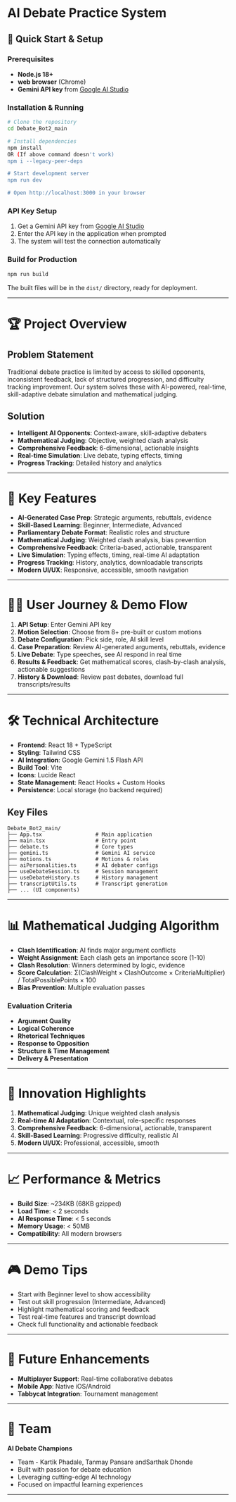 # AI Debate Practice System

## 🚀 Quick Start & Setup

### Prerequisites
- **Node.js 18+**
- **web browser** (Chrome)
- **Gemini API key** from [Google AI Studio](https://makersuite.google.com/app/apikey)

### Installation & Running
```bash
# Clone the repository
cd Debate_Bot2_main

# Install dependencies
npm install
OR (If above command doesn't work)
npm i --legacy-peer-deps 

# Start development server
npm run dev

# Open http://localhost:3000 in your browser
```

### API Key Setup
1. Get a Gemini API key from [Google AI Studio](https://makersuite.google.com/app/apikey)
2. Enter the API key in the application when prompted
3. The system will test the connection automatically

### Build for Production
```bash
npm run build
```
The built files will be in the `dist/` directory, ready for deployment.

---

# 🏆 Project Overview

## Problem Statement
Traditional debate practice is limited by access to skilled opponents, inconsistent feedback, lack of structured progression, and difficulty tracking improvement. Our system solves these with AI-powered, real-time, skill-adaptive debate simulation and mathematical judging.

## Solution
- **Intelligent AI Opponents**: Context-aware, skill-adaptive debaters
- **Mathematical Judging**: Objective, weighted clash analysis
- **Comprehensive Feedback**: 6-dimensional, actionable insights
- **Real-time Simulation**: Live debate, typing effects, timing
- **Progress Tracking**: Detailed history and analytics

---

# 🎯 Key Features

- **AI-Generated Case Prep**: Strategic arguments, rebuttals, evidence
- **Skill-Based Learning**: Beginner, Intermediate, Advanced
- **Parliamentary Debate Format**: Realistic roles and structure
- **Mathematical Judging**: Weighted clash analysis, bias prevention
- **Comprehensive Feedback**: Criteria-based, actionable, transparent
- **Live Simulation**: Typing effects, timing, real-time AI adaptation
- **Progress Tracking**: History, analytics, downloadable transcripts
- **Modern UI/UX**: Responsive, accessible, smooth navigation

---

# 🧑‍💻 User Journey & Demo Flow

1. **API Setup**: Enter Gemini API key
2. **Motion Selection**: Choose from 8+ pre-built or custom motions
3. **Debate Configuration**: Pick side, role, AI skill level
4. **Case Preparation**: Review AI-generated arguments, rebuttals, evidence
5. **Live Debate**: Type speeches, see AI respond in real time
6. **Results & Feedback**: Get mathematical scores, clash-by-clash analysis, actionable suggestions
7. **History & Download**: Review past debates, download full transcripts/results

---

# 🛠️ Technical Architecture

- **Frontend**: React 18 + TypeScript
- **Styling**: Tailwind CSS
- **AI Integration**: Google Gemini 1.5 Flash API
- **Build Tool**: Vite
- **Icons**: Lucide React
- **State Management**: React Hooks + Custom Hooks
- **Persistence**: Local storage (no backend required)

## Key Files
```
Debate_Bot2_main/
├── App.tsx                 # Main application
├── main.tsx                # Entry point
├── debate.ts               # Core types
├── gemini.ts               # Gemini AI service
├── motions.ts              # Motions & roles
├── aiPersonalities.ts      # AI debater configs
├── useDebateSession.ts     # Session management
├── useDebateHistory.ts     # History management
├── transcriptUtils.ts      # Transcript generation
├── ... (UI components)
```

---

# 📊 Mathematical Judging Algorithm

- **Clash Identification**: AI finds major argument conflicts
- **Weight Assignment**: Each clash gets an importance score (1-10)
- **Clash Resolution**: Winners determined by logic, evidence
- **Score Calculation**: Σ(ClashWeight × ClashOutcome × CriteriaMultiplier) / TotalPossiblePoints × 100
- **Bias Prevention**: Multiple evaluation passes

### Evaluation Criteria
- **Argument Quality** 
- **Logical Coherence**
- **Rhetorical Techniques**
- **Response to Opposition** 
- **Structure & Time Management**
- **Delivery & Presentation**

---

# 🏅 Innovation Highlights

1. **Mathematical Judging**: Unique weighted clash analysis
2. **Real-time AI Adaptation**: Contextual, role-specific responses
3. **Comprehensive Feedback**: 6-dimensional, actionable, transparent
4. **Skill-Based Learning**: Progressive difficulty, realistic AI
5. **Modern UI/UX**: Professional, accessible, smooth

---

# 📈 Performance & Metrics
- **Build Size**: ~234KB (68KB gzipped)
- **Load Time**: < 2 seconds
- **AI Response Time**: < 5 seconds
- **Memory Usage**: < 50MB
- **Compatibility**: All modern browsers

---

# 🎮 Demo Tips
- Start with Beginner level to show accessibility
- Test out skill progression (Intermediate, Advanced)
- Highlight mathematical scoring and feedback
- Test real-time features and transcript download
- Check full functionality and actionable feedback

---

# 🚀 Future Enhancements
- **Multiplayer Support**: Real-time collaborative debates
- **Mobile App**: Native iOS/Android
- **Tabbycat Integration**: Tournament management

---

# 👥 Team
**AI Debate Champions**
- Team - Kartik Phadale, Tanmay Pansare andSarthak Dhonde
- Built with passion for debate education
- Leveraging cutting-edge AI technology
- Focused on impactful learning experiences

---
